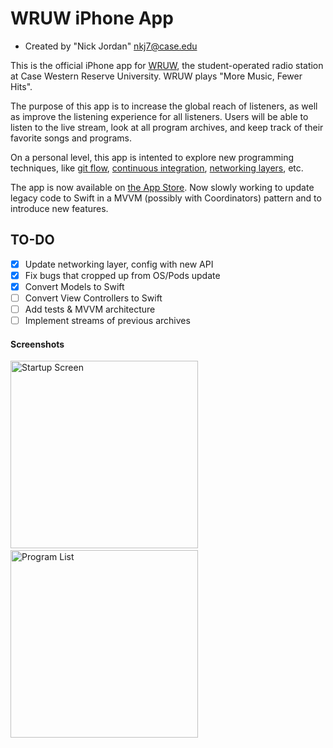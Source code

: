 # WRUW iPhone App

* Created by "Nick Jordan" <nkj7@case.edu>

This is the official iPhone app for [WRUW](http://www.wruw.org), the student-operated radio station at Case Western Reserve University.  WRUW plays "More Music, Fewer Hits".

The purpose of this app is to increase the global reach of listeners, as well as improve the listening experience for all listeners.  Users will be able to listen to the live stream, look at all program archives, and keep track of their favorite songs and programs.  

On a personal level, this app is intented to explore new programming techniques, like [git flow](https://github.com/nickkjordan/wruw-iphone-app/network), [continuous integration](https://travis-ci.org/nickkjordan/wruw-iphone-app), [networking layers](https://github.com/nickkjordan/wruw-iphone-app/tree/feature/swift-4/WRUW/Webservice), etc.

The app is now available on [the App Store](http://wruw.org/iphone). Now slowly working to update legacy code to Swift in a MVVM (possibly with Coordinators) pattern and to introduce new features.

## TO-DO
- [x] Update networking layer, config with new API
- [x] Fix bugs that cropped up from OS/Pods update
- [x] Convert Models to Swift
- [ ] Convert View Controllers to Swift
- [ ] Add tests & MVVM architecture
- [ ] Implement streams of previous archives

#### Screenshots

<img src="./iOS-4.7-in___portrait___screen1.png" alt="Startup Screen" width="300" />&nbsp;&nbsp;&nbsp;&nbsp;&nbsp;&nbsp;&nbsp;&nbsp;&nbsp;&nbsp;
<img src="./iOS-4.7-in___portrait___screen3.png" alt="Program List" width="300" />
